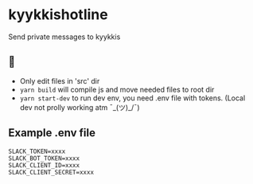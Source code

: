 # kyykkishotline
Send private messages to kyykkis

## 🍍
* Only edit files in 'src' dir
* `yarn build` will compile js and move needed files to root dir
* `yarn start-dev` to run dev env, you need .env file with tokens. (Local dev not prolly working atm ¯\_(ツ)_/¯)

## Example .env file
```
SLACK_TOKEN=xxxx
SLACK_BOT_TOKEN=xxxx
SLACK_CLIENT_ID=xxxx
SLACK_CLIENT_SECRET=xxxx
```
